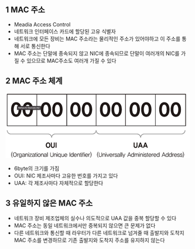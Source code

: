 ## 1 MAC 주소

* Meadia Access Control
* 네트워크 인터페이스 카드에 할당된 고유 식별자
* 네트워크에 모든 장비는 MAC 주소라는 물리적인 주소가 있어야하고 이 주소를 통해 서로 통신한다
* MAC 주소는 단말에 종속되지 않고 NIC에 종속되므로 단말이 여러개의 NIC를 가질 수 있으므로 MAC주소도 여러개 가질 수 있다



## 2 MAC 주소 체계

![image-20220721193355765](images/image-20220721193355765.png)

* 6byte의 크기를 가짐
* OUI: NIC 제조사마다 고유한 번호를 가지고 있다
* UAA: 각 제조사마다 자체적으로 할당한다



## 3 유일하지 않은 MAC 주소

* 네트워크 장비 제조업체의 실수나 의도적으로 UAA 값을 중복 할당할 수 있다
*  MAC 주소는 동일 네트워크에서만 중복되지 않으면 큰 문제가 없다
* 다른 네트워크와 통신할 때 라우터가 다른 네트워크로 넘겨줄 때 출발지와 도착지 MAC 주소를 변경하므로 기존 출발지와 도착지 주소를 유지하지 않는다